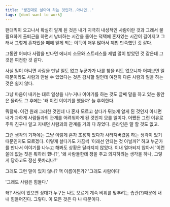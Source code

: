 ```yaml
---
title: "생긴대로 살아야 하는 것인가..아니면.."
tags: [dont want to work]
---
```


팬대믹이 오고나서 확실히 알게 된 것은 내가 지극히 내성적인 사람이란 것과 그래서 불필요하게 출퇴근을 하면서 낭비하는 시간을 줄이는 덕택에 혼자있는 시간이 길어지고 그래서 그렇게 혼자있을 때에 얻게 되는 이득이 매우 많아서 제법 만족했던 것 같다. 

그동안 어쩌다 사람을 만나면 에너지 소모와 스트레스를 제법 많이 받았던 것 같은데 그것은 여전한 것 같다. 

사실 일이 아니면 사람을 만날 일도 없고 누군가가 나를 찾을 리도 없으니까 어찌보면 일 때문이라도 사람과 만날 수 있었다는 것은 감사할 일인데 여전히 다른 사람과 일을 하는 것은 쉽지 않다. 

그냥 마음이 내키는 대로 일상을 나누거나 이야기를 하는 것도 글쎄 말을 하고 있는 동안은 몰라도 그 후에는 '왜 이런 이야기를 했을까' 늘 후회한다.

뭐랄까. 이건 원래 그러한 것인데 나 혼자 모르고 살다가 뒤늦게 알게 된 것인지 아니면 내가 과하게 사람들과의 관계를 어려워하게 된 것인지 모를 일이다. 어쨌든 그런 이유로 주위 친구나 알고 지내던 사람과의 관계를 거의 다 끊었다. 온라인은 말 할 것도 없고.

그런 생각의 기저에는 그냥 이렇게 혼자 조용히 있다가 사라져버렸음 하는 생각이 있기 때문인지도 모르겠다. 이렇게 살다가도 가끔씩 '이래선 안되는 것 아닐까?' 하고 누군가를 만나서 이야기를 나누고 해봐도 상황은 달라지지 않았다. 이내 얼마되지 않아서 '이런 쓸데 없는 짓은 뭐하러 했나?', '왜 사람들한테 정을 주고 의지하려는 생각을 하나, 그렇게 당하고도 정신 못차리나?'

그래도 그런 말이 있지 않나? 책 이름이든가? '그래도 사람이다'

'그래도 사람은 힘들다.'

왜? 사람이 있으면 상대가 누구든 나도 모르게 계속 비위를 맞추려는 습관(?)때문에 내내 힘들어진다. 그렇다. 이 모든 것은 다 나 때문이다. 